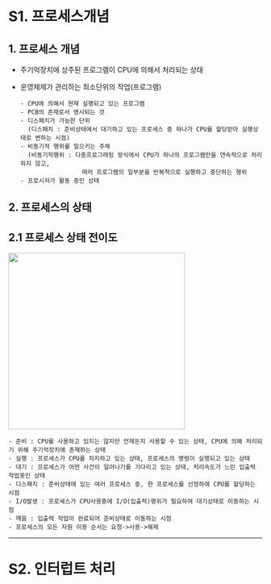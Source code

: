 # S1. 프로세스개념
## 1. 프로세스 개념
- 주기억장치에 상주된 프로그램이 CPU에 의해서 처리되는 상태
- 운영체제가 관리하는 최소단위의 작업(프로그램)

      - CPU에 의해서 현재 실행되고 있는 프로그램
      - PCB의 존재로서 명시되는 것
      - 디스패치가 가능한 단위 
        (디스패치 : 준비상태에서 대기하고 있는 프로세스 중 하나가 CPU를 할당받아 실행상태로 변하는 시점)
      - 비동기적 행위를 일으키는 주체
        (비동기적행위 : 다중프로그래밍 방식에서 CPU가 하나의 프로그램만을 연속적으로 처리하지 않고, 
                       여러 프로그램의 일부분을 반복적으로 실행하고 중단하는 행위
      - 프로시저가 활동 중인 상태

## 2. 프로세스의 상태
## 2.1 프로세스 상태 전이도
     
<img width="350" src="https://user-images.githubusercontent.com/29009929/153714239-64045644-0e00-45a5-b390-559b050d7a23.png">

    - 준비 : CPU를 사용하고 있지는 않지만 언제든지 사용할 수 있는 상태, CPU에 의해 처리되기 위해 주기억장치에 존재하는 상태
    - 실행 : 프로세스가 CPU를 차지하고 있는 상태, 프로세스의 명령이 실행되고 있는 상태
    - 대기 : 프로세스가 어떤 사건이 일어나기를 기다리고 있는 상태, 처리속도가 느린 입출력 작업중인 상태
    - 디스패치 : 준비상태에 있는 여러 프로세스 중, 한 프로세스를 선정하여 CPU를 할당하는 시점
    - I/O발생 : 프로세스가 CPU사용중에 I/O(입출력)행위가 필요하여 대기상태로 이동하는 시점
    - 깨움 : 입출력 작업이 완료되어 준비상태로 이동하는 시점
    - 프로세스의 모든 자원 이용 순서는 요청->사용->해제
    
---
# S2. 인터럽트 처리
